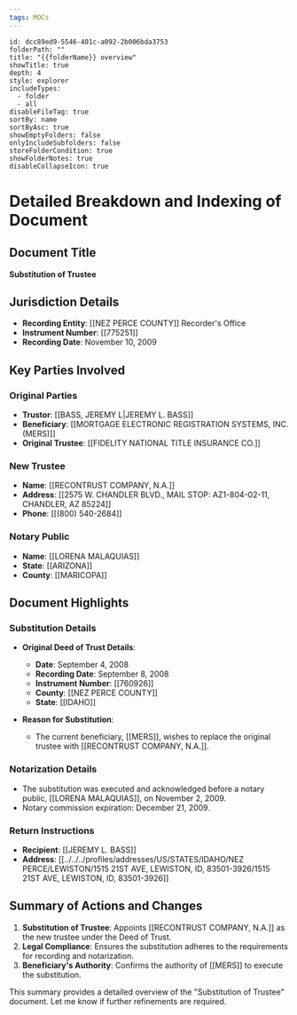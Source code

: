 ```yaml
---
tags: MOCs
---
```

```folder-overview
id: dcc89ed9-5546-401c-a092-2b006bda3753
folderPath: ""
title: "{{folderName}} overview"
showTitle: true
depth: 4
style: explorer
includeTypes:
  - folder
  - all
disableFileTag: true
sortBy: name
sortByAsc: true
showEmptyFolders: false
onlyIncludeSubfolders: false
storeFolderCondition: true
showFolderNotes: true
disableCollapseIcon: true
```


# Detailed Breakdown and Indexing of Document

## Document Title
**Substitution of Trustee**

## Jurisdiction Details
- **Recording Entity**: [[NEZ PERCE COUNTY]] Recorder's Office
- **Instrument Number**: [[775251]]
- **Recording Date**: November 10, 2009

## Key Parties Involved
### Original Parties
- **Trustor**: [[BASS, JEREMY L|JEREMY L. BASS]]
- **Beneficiary**: [[MORTGAGE ELECTRONIC REGISTRATION SYSTEMS, INC. (MERS)]]
- **Original Trustee**: [[FIDELITY NATIONAL TITLE INSURANCE CO.]]

### New Trustee
- **Name**: [[RECONTRUST COMPANY, N.A.]]
- **Address**: [[2575 W. CHANDLER BLVD., MAIL STOP: AZ1-804-02-11, CHANDLER, AZ 85224]]
- **Phone**: [[(800) 540-2684]]

### Notary Public
- **Name**: [[LORENA MALAQUIAS]]
- **State**: [[ARIZONA]]
- **County**: [[MARICOPA]]

## Document Highlights

### Substitution Details
- **Original Deed of Trust Details**:
  - **Date**: September 4, 2008
  - **Recording Date**: September 8, 2008
  - **Instrument Number**: [[760926]]
  - **County**: [[NEZ PERCE COUNTY]]
  - **State**: [[IDAHO]]

- **Reason for Substitution**:
  - The current beneficiary, [[MERS]], wishes to replace the original trustee with [[RECONTRUST COMPANY, N.A.]].

### Notarization Details
- The substitution was executed and acknowledged before a notary public, [[LORENA MALAQUIAS]], on November 2, 2009.
- Notary commission expiration: December 21, 2009.

### Return Instructions
- **Recipient**: [[JEREMY L. BASS]]
- **Address**: [[../../../profiles/addresses/US/STATES/IDAHO/NEZ PERCE/LEWISTON/1515 21ST AVE, LEWISTON, ID, 83501-3926/1515 21ST AVE, LEWISTON, ID, 83501-3926]]

## Summary of Actions and Changes
1. **Substitution of Trustee**: Appoints [[RECONTRUST COMPANY, N.A.]] as the new trustee under the Deed of Trust.
2. **Legal Compliance**: Ensures the substitution adheres to the requirements for recording and notarization.
3. **Beneficiary's Authority**: Confirms the authority of [[MERS]] to execute the substitution.

This summary provides a detailed overview of the "Substitution of Trustee" document. Let me know if further refinements are required.
